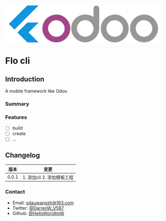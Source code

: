 ![](https://github.com/HelloWorldImW/flo/raw/master/icon.png)  

# Flo cli

## Introduction

A mobile framework like Odoo

### Summary



### Features

- [ ] build
- [ ] create
- [ ] ...

## Changelog

| 版本 | 变更 
| ------ | ------ 
| 0.0.1 | 1. 添加cli 2. 添加模板工程

### Contact

* Email: [sdauwangzh@163.com](mailto:sdauwangzh@163.com)
* Twitter: [@DarrenW_V587](https://twitter.com/DarrenW_V587)
* Github: [@HelloWorldImW](https://github.com/HelloWorldImW)
